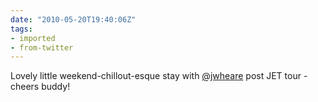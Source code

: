 ```yaml
---
date: "2010-05-20T19:40:06Z"
tags:
- imported
- from-twitter
---
```

Lovely little weekend-chillout-esque stay with [@jwheare](/twitter/#/jwheare) post JET tour - cheers buddy!
